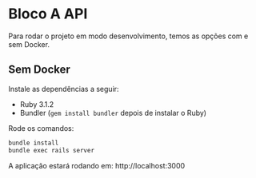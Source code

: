 # Bloco A API

Para rodar o projeto em modo desenvolvimento, temos as opções com e sem Docker.

## Sem Docker

Instale as dependências a seguir:

- Ruby 3.1.2
- Bundler (`gem install bundler` depois de instalar o Ruby)

Rode os comandos: 

```bash
bundle install
bundle exec rails server
```

A aplicação estará rodando em: http://localhost:3000
